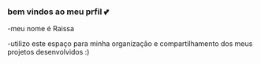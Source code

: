 ### bem vindos ao meu prfil 💕

-meu nome é Raissa 

-utilizo este espaço para minha organização e compartilhamento dos meus projetos desenvolvidos :)
